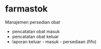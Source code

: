 # farmastok

Manajemen persedian obat
- pencatatan obat masuk
- pencatatan obat keluar
- laporan keluar - masuk - persediaan (fifo)